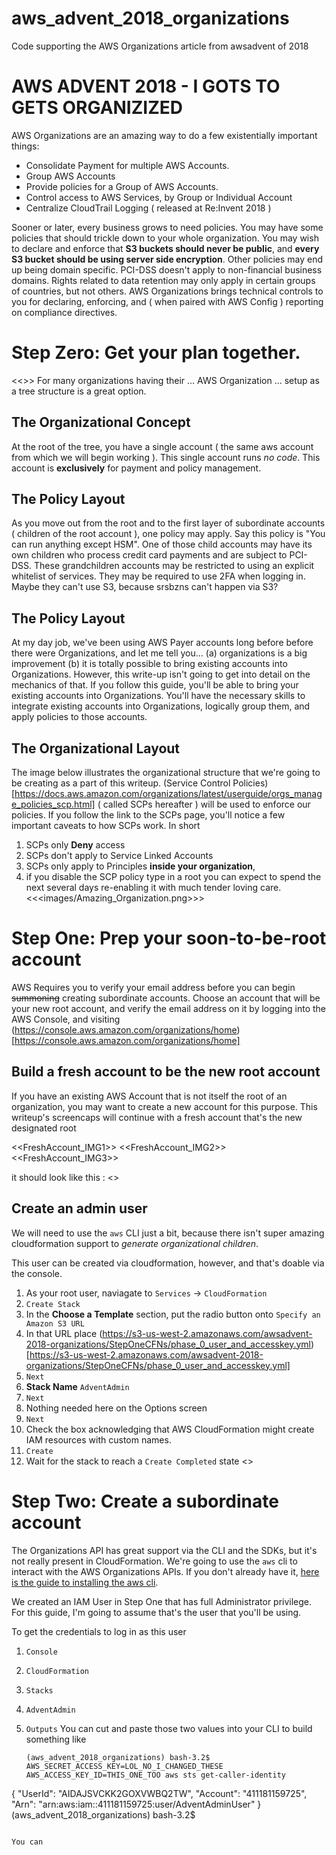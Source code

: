 # aws_advent_2018_organizations
Code supporting the AWS Organizations article from awsadvent of 2018

# AWS ADVENT 2018 - I GOTS TO GETS ORGANIZIZED 

AWS Organizations are an amazing way to do a few existentially important things:
* Consolidate Payment for multiple AWS Accounts.
* Group AWS Accounts
* Provide policies for a Group of AWS Accounts.
* Control access to AWS Services, by Group or Individual Account
* Centralize CloudTrail Logging ( released at Re:Invent 2018 )

Sooner or later, every business grows to need policies. You may have some policies that should trickle down to your whole organization. You may wish to declare and enforce that **S3 buckets should never be public**, and **every S3 bucket should be using server side encryption**. Other policies may end up being domain specific. PCI-DSS doesn't apply to non-financial business domains. Rights related to data retention may only apply in certain groups of countries, but not others. AWS Organizations brings technical controls to you for declaring, enforcing, and ( when paired with AWS Config ) reporting on compliance directives.


# Step Zero: Get your plan together. 
<<<IMG>>>
For many organizations having their ... AWS Organization ...  setup as a tree structure is a great option. 

## The Organizational Concept
At the root of the tree, you have a single account ( the same aws account from which we will begin working ). This single account runs _no code_. This account is **exclusively** for payment and policy management. 

## The Policy Layout
As you move out from the root and to the first layer of subordinate accounts ( children of the root account ), one policy may apply. Say this policy is "You can run anything except HSM". One of those child accounts may have its own children who process credit card payments and are subject to PCI-DSS. These grandchildren accounts may be restricted to using an explicit whitelist of services. They may be required to use 2FA when logging in. Maybe they can't use S3, because srsbzns can't happen via S3? 

## The Policy Layout
At my day job, we've been using AWS Payer accounts long before before there were Organizations, and let me tell you... (a) organizations is a big improvement (b) it is totally possible to bring existing accounts into Organizations. However, this write-up isn't going to get into detail on the mechanics of that.  If you follow this guide, you'll be able to bring your existing accounts into Organizations. You'll have the necessary skills to integrate existing accounts into Organizations, logically group them, and apply policies to those accounts. 

## The Organizational Layout
The image below illustrates the organizational structure that we're going to be creating as a part of this writeup. (Service Control Policies)[https://docs.aws.amazon.com/organizations/latest/userguide/orgs_manage_policies_scp.html] ( called SCPs hereafter ) will be used to enforce our policies. If you follow the link to the SCPs page, you'll notice a few important caveats to how SCPs work. 
In short 
1. SCPs only **Deny** access 
2. SCPs don't apply to Service Linked Accounts
3. SCPs only apply to Principles **inside your organization**, 
4. if you disable the SCP policy type in a root you can expect to spend the next several days re-enabling it with much tender loving care. 
<<<images/Amazing_Organization.png>>>


# Step One: Prep your soon-to-be-root account
AWS Requires you to verify your email address before you can begin ~~summoning~~ creating subordinate accounts. Choose an account that will be your new root account, and verify the email address on it by logging into the AWS Console, and visiting (https://console.aws.amazon.com/organizations/home)[https://console.aws.amazon.com/organizations/home]

## Build a fresh account to be the new root account
If you have an existing AWS Account that is not itself the root of an organization, you may want to create a new account for this purpose. This writeup's screencaps will continue with a fresh account that's the new designated root

<<FreshAccount_IMG1>>
<<FreshAccount_IMG2>>
<<FreshAccount_IMG3>>

it should look like this : <<INSERT PIC OF ORGANIZATION Console>>

## Create an admin user 
We will need to use the `aws` CLI just a bit, because there isn't super amazing cloudformation support to _generate organizational children_. 

This user can be created via cloudformation, however, and that's doable via the console.

1. As your root user, naviagate to `Services` -> `CloudFormation`
1. `Create Stack`
1. In the **Choose a Template** section, put the radio button onto `Specify an Amazon S3 URL` 
1. In that URL place (https://s3-us-west-2.amazonaws.com/awsadvent-2018-organizations/StepOneCFNs/phase_0_user_and_accesskey.yml)[https://s3-us-west-2.amazonaws.com/awsadvent-2018-organizations/StepOneCFNs/phase_0_user_and_accesskey.yml]
1. `Next`
1. **Stack Name** `AdventAdmin`
1. `Next`
1. Nothing needed here on the Options screen
1. `Next`
1. Check the box acknowledging that AWS CloudFormation might create IAM resources with custom names.
1. `Create`
1. Wait for the stack to reach a `Create Completed` state <<IMG OF CFn1 COMPLETE>>


# Step Two: Create a subordinate account
The Organizations API has great support via the CLI and the SDKs, but it's not really present in CloudFormation. We're going to use the `aws` cli to interact with the AWS Organizations APIs.  If you don't already have it, [here is the guide to installing the aws cli](https://docs.aws.amazon.com/cli/latest/userguide/installing.html). 

We created an IAM User in Step One that has full Administrator privilege. For this guide, I'm going to assume that's the user that you'll be using. 

To get the credentials to log in as this user
1. `Console`
1. `CloudFormation`
1. `Stacks`
1. `AdventAdmin`
1. `Outputs`
   You can cut and paste those two values into your CLI to build something like

   ```shell
   (aws_advent_2018_organizations) bash-3.2$ AWS_SECRET_ACCESS_KEY=LOL_NO_I_CHANGED_THESE AWS_ACCESS_KEY_ID=THIS_ONE_TOO aws sts get-caller-identity
{
    "UserId": "AIDAJSVCKK2GOXVWBQ2TW",
    "Account": "411181159725",
    "Arn": "arn:aws:iam::411181159725:user/AdventAdminUser"
}
(aws_advent_2018_organizations) bash-3.2$
   ```

You can 
